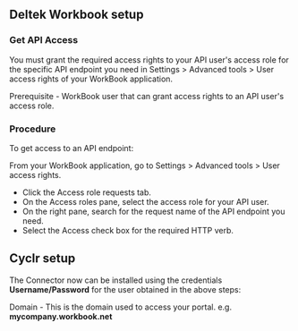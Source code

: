 

## Deltek Workbook setup

### Get API Access

You must grant the required access rights to your API user's access role for the specific API endpoint you need in Settings > Advanced tools > User access rights of your WorkBook application.

Prerequisite - WorkBook user that can grant access rights to an API user's access role.

### Procedure

To get access to an API endpoint:

From your WorkBook application, go to Settings > Advanced tools > User access rights.
- Click the Access role requests tab.
- On the Access roles pane, select the access role for your API user.
- On the right pane, search for the request name of the API endpoint you need.
- Select the Access check box for the required HTTP verb.

## Cyclr setup

The Connector now can be installed using the credentials **Username/Password** for the user obtained in the above steps:

Domain - This is the domain used to access your portal. e.g. **mycompany.workbook.net**
